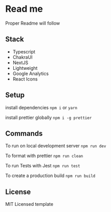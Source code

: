 # Read me

Proper Readme will follow

## Stack

- Typescript
- ChakraUI
- NextJS
- Lightweight
- Google Analytics
- React Icons

## Setup

install dependencies `npm i` or `yarn`

install prettier globally `npm i -g prettier`

## Commands

To run on local development server `npm run dev`

To format with prettier `npm run clean`

To run Tests with Jest `npm run test`

To create a production build `npm run build`

## License

MIT Licensed template
